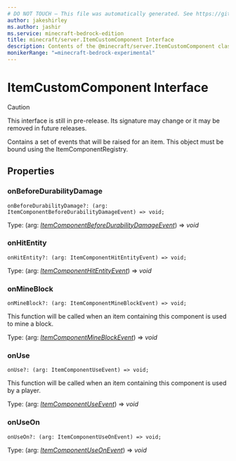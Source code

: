 ```yaml
---
# DO NOT TOUCH — This file was automatically generated. See https://github.com/mojang/minecraftapidocsgenerator to modify descriptions, examples, etc.
author: jakeshirley
ms.author: jashir
ms.service: minecraft-bedrock-edition
title: minecraft/server.ItemCustomComponent Interface
description: Contents of the @minecraft/server.ItemCustomComponent class.
monikerRange: "=minecraft-bedrock-experimental"
---
```

# ItemCustomComponent Interface

> [!CAUTION]
> This interface is still in pre-release.  Its signature may change or it may be removed in future releases.

Contains a set of events that will be raised for an item. This object must be bound using the ItemComponentRegistry.

## Properties

### **onBeforeDurabilityDamage**
`onBeforeDurabilityDamage?: (arg: ItemComponentBeforeDurabilityDamageEvent) => void;`

Type: (arg: [*ItemComponentBeforeDurabilityDamageEvent*](ItemComponentBeforeDurabilityDamageEvent.md)) => *void*

### **onHitEntity**
`onHitEntity?: (arg: ItemComponentHitEntityEvent) => void;`

Type: (arg: [*ItemComponentHitEntityEvent*](ItemComponentHitEntityEvent.md)) => *void*

### **onMineBlock**
`onMineBlock?: (arg: ItemComponentMineBlockEvent) => void;`

This function will be called when an item containing this component is used to mine a block.

Type: (arg: [*ItemComponentMineBlockEvent*](ItemComponentMineBlockEvent.md)) => *void*

### **onUse**
`onUse?: (arg: ItemComponentUseEvent) => void;`

This function will be called when an item containing this component is used by a player.

Type: (arg: [*ItemComponentUseEvent*](ItemComponentUseEvent.md)) => *void*

### **onUseOn**
`onUseOn?: (arg: ItemComponentUseOnEvent) => void;`

Type: (arg: [*ItemComponentUseOnEvent*](ItemComponentUseOnEvent.md)) => *void*
